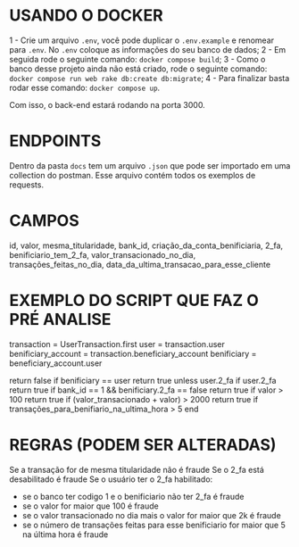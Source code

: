 # USANDO O DOCKER

1 - Crie um arquivo `.env`, você pode duplicar o `.env.example` e renomear para `.env`. No `.env` coloque as informações do seu banco de dados;
2 - Em seguida rode o seguinte comando: `docker compose build`;
3 - Como o banco desse projeto ainda não está criado, rode o seguinte comando: `docker compose run web rake db:create db:migrate`;
4 - Para finalizar basta rodar esse comando: `docker compose up`.

Com isso, o back-end estará rodando na porta 3000.

# ENDPOINTS

Dentro da pasta `docs` tem um arquivo `.json` que pode ser importado em uma collection do postman. Esse arquivo contém todos os exemplos de requests.


# CAMPOS
id, valor, mesma_titularidade, bank_id, criação_da_conta_benificiaria, 2_fa, benificiario_tem_2_fa, valor_transacionado_no_dia, transações_feitas_no_dia, data_da_ultima_transacao_para_esse_cliente

# EXEMPLO DO SCRIPT QUE FAZ O PRÉ ANALISE
transaction = UserTransaction.first
user = transaction.user
benificiary_account = transaction.beneficiary_account
benificiary = beneficiary_account.user


return false if benificiary == user
return true unless user.2_fa
if user.2_fa
  return true if bank_id == 1 && benificiary.2_fa == false
  return true if valor > 100
  return true if (valor_transacionado + valor) > 2000
  return true if transações_para_benifiario_na_ultima_hora > 5
end


# REGRAS (PODEM SER ALTERADAS)
Se a transação for de mesma titularidade não é fraude
Se o 2_fa está desabilitado é fraude
Se o usuário ter o 2_fa habilitado:
  - se o banco ter codigo 1 e o benificiario não ter 2_fa é fraude
  - se o valor for maior que 100 é fraude
  - se o valor transacionado no dia mais o valor for maior que 2k é fraude
  - se o número de transações feitas para esse benificiario for maior que 5 na última hora é fraude
